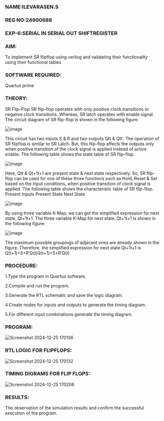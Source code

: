 ### NAME:ILEVARASEN.S

### REG NO:24900688

### EXP-6:SERIAL IN SERIAL OUT SHIFTREGISTER

### AIM:

To implement  SR flipflop using verilog and validating their functionality using their functional tables

### SOFTWARE REQUIRED:

Quartus prime

### THEORY:

SR Flip-Flop SR flip-flop operates with only positive clock transitions or negative clock transitions. Whereas, SR latch operates with enable signal. The circuit diagram of SR flip-flop is shown in the following figure.

![image](https://github.com/naavaneetha/SR-FLIPFLOP-USING-CASE/assets/154305477/0f710028-ad52-4d3e-9276-8714cf023a25)

 
This circuit has two inputs S & R and two outputs Qtt & Qtt’. The operation of SR flipflop is similar to SR Latch. But, this flip-flop affects the outputs only when positive transition of the clock signal is applied instead of active enable. The following table shows the state table of SR flip-flop.

![image](https://github.com/naavaneetha/SR-FLIPFLOP-USING-CASE/assets/154305477/dabfc4f4-87e3-4cbc-9472-f89ee1b5ed30)

 
Here, Qtt & Qt+1t+1 are present state & next state respectively. So, SR flip-flop can be used for one of these three functions such as Hold, Reset & Set based on the input conditions, when positive transition of clock signal is applied. The following table shows the characteristic table of SR flip-flop. Present Inputs Present State Next State

![image](https://github.com/naavaneetha/SR-FLIPFLOP-USING-CASE/assets/154305477/dd90d16c-aec5-4290-a586-e2346b1e9eb5)

 
By using three variable K-Map, we can get the simplified expression for next state, Qt+1t+1. The three variable K-Map for next state, Qt+1t+1 is shown in the following figure.

![image](https://github.com/naavaneetha/SR-FLIPFLOP-USING-CASE/assets/154305477/473efad6-d70b-4ca7-aeb7-898bbfca319f)

 
The maximum possible groupings of adjacent ones are already shown in the figure. Therefore, the simplified expression for next state Qt+1t+1 is Q(t+1)=S+R′Q(t)Q(t+1)=S+R′Q(t)

### PROCEDURE:

1.Type the program in Quartus software.

2.Compile and run the program.

3.Generate the RTL schematic and save the logic diagram.

4.Create nodes for inputs and outputs to generate the timing diagram.

5.For different input combinations generate the timing diagram.

### PROGRAM:

![Screenshot 2024-12-25 170106](https://github.com/user-attachments/assets/59eaa1ec-8b93-4720-8cc4-3eb1568d288d)


### RTL LOGIC FOR FLIPFLOPS:

![Screenshot 2024-12-25 170132](https://github.com/user-attachments/assets/b0a14a68-963e-45a2-ac5a-f3b786143ad8)

### TIMING DIGRAMS FOR FLIP FLOPS:

![Screenshot 2024-12-25 170208](https://github.com/user-attachments/assets/8aca7ff3-0fe5-4420-a5d5-8ffe94cb74d9)

### RESULTS:

The observation of the simulation results and confirm the successful execution of the program.
